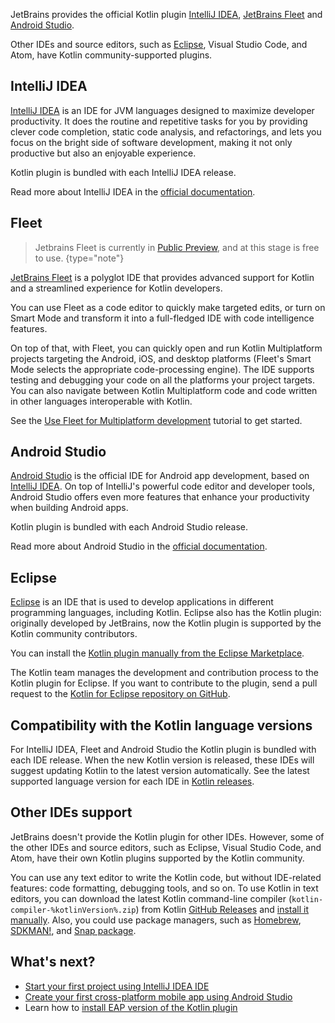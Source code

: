 [//]: # (title: IDEs for Kotlin development)
[//]: # (description: JetBrains provides Kotlin plugin support for IntelliJ IDEA and Android Studio. Eclipse has the community supported Kotlin plugin.)

JetBrains provides the official Kotlin plugin [IntelliJ IDEA](#intellij-idea), [JetBrains Fleet](https://www.jetbrains.com/fleet/) and [Android Studio](#android-studio).

Other IDEs and source editors, such as [Eclipse](#eclipse), Visual Studio Code, and Atom, have Kotlin community-supported plugins.

## IntelliJ IDEA

[IntelliJ IDEA](https://www.jetbrains.com/idea/download/) is an IDE for JVM languages designed to maximize developer productivity.
It does the routine and repetitive tasks for you by providing clever code completion, static code analysis, and refactorings,
and lets you focus on the bright side of software development, making it not only productive but also an enjoyable experience.

Kotlin plugin is bundled with each IntelliJ IDEA release.

Read more about IntelliJ IDEA in the [official documentation](https://www.jetbrains.com/help/idea/discover-intellij-idea.html).

## Fleet

> Jetbrains Fleet is currently in [Public Preview](https://blog.jetbrains.com/fleet/2022/10/introducing-the-fleet-public-preview/), and at this stage is free to use.
{type="note"}

[JetBrains Fleet](https://www.jetbrains.com/fleet/) is a polyglot IDE that provides advanced support for Kotlin and a streamlined experience for Kotlin developers.

You can use Fleet as a code editor to quickly make targeted edits, or turn on Smart Mode and transform it into a full-fledged
IDE with code intelligence features.

On top of that, with Fleet, you can quickly open and run Kotlin Multiplatform projects targeting the Android, iOS, and desktop
platforms (Fleet's Smart Mode selects the appropriate code-processing engine). The IDE supports testing and debugging your code
on all the platforms your project targets. You can also navigate between Kotlin Multiplatform code and code written in other
languages interoperable with Kotlin.

See the [Use Fleet for Multiplatform development](https://www.jetbrains.com/help/kotlin-multiplatform-dev/fleet.html) tutorial to get started.

## Android Studio

[Android Studio](https://developer.android.com/studio) is the official IDE for Android app development,
based on [IntelliJ IDEA](https://www.jetbrains.com/idea/). 
On top of IntelliJ's powerful code editor and developer tools, Android Studio offers even more features that enhance your productivity when building Android apps.

Kotlin plugin is bundled with each Android Studio release.

Read more about Android Studio in the [official documentation](https://developer.android.com/studio/intro).

## Eclipse

[Eclipse](https://eclipseide.org/release/) is an IDE that is used to develop applications in different programming languages, including Kotlin.
Eclipse also has the Kotlin plugin: originally developed by JetBrains, now the Kotlin plugin is supported by the Kotlin community contributors.

You can install the [Kotlin plugin manually from the Eclipse Marketplace](https://marketplace.eclipse.org/content/kotlin-plugin-eclipse).

The Kotlin team manages the development and contribution process to the Kotlin plugin for Eclipse.
If you want to contribute to the plugin, send a pull request to the [Kotlin for Eclipse repository on GitHub](https://github.com/Kotlin/kotlin-eclipse).

## Compatibility with the Kotlin language versions

For IntelliJ IDEA, Fleet and Android Studio the Kotlin plugin is bundled with each IDE release.
When the new Kotlin version is released, these IDEs will suggest updating Kotlin to the latest version automatically.
See the latest supported language version for each IDE in [Kotlin releases](releases.md#ide-support).

## Other IDEs support

JetBrains doesn't provide the Kotlin plugin for other IDEs.
However, some of the other IDEs and source editors, such as Eclipse, Visual Studio Code, and Atom, have their own Kotlin plugins supported by the Kotlin community.

You can use any text editor to write the Kotlin code, but without IDE-related features: code formatting, debugging tools, and so on.
To use Kotlin in text editors, you can download the latest Kotlin command-line compiler (`kotlin-compiler-%kotlinVersion%.zip`) from Kotlin [GitHub Releases](%kotlinLatestUrl%) and [install it manually](command-line.md#manual-install).
Also, you could use package managers, such as [Homebrew](command-line.md#homebrew), [SDKMAN!](command-line.md#sdkman), and [Snap package](command-line.md#snap-package).

## What's next?

* [Start your first project using IntelliJ IDEA IDE](jvm-get-started.md)
* [Create your first cross-platform mobile app using Android Studio](https://www.jetbrains.com/help/kotlin-multiplatform-dev/multiplatform-create-first-app.html)
* Learn how to [install EAP version of the Kotlin plugin](install-eap-plugin.md)